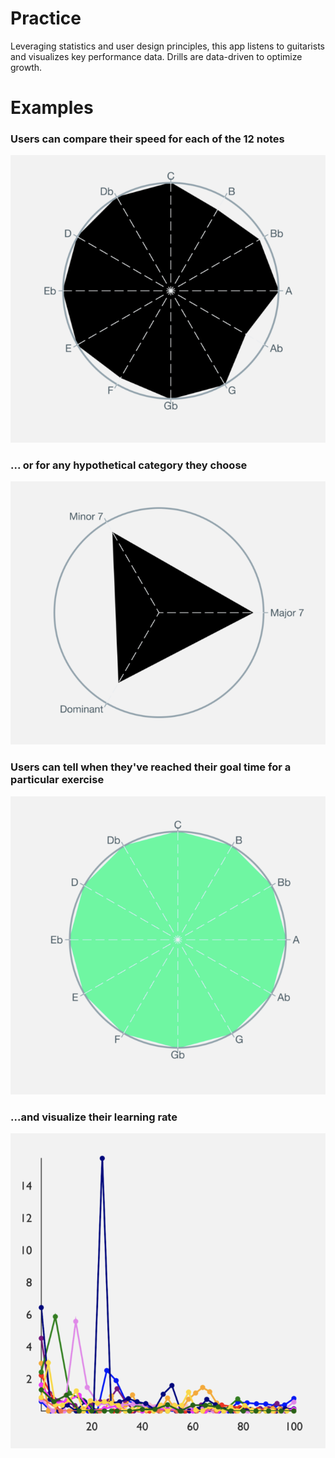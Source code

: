 # Practice

Leveraging statistics and user design principles, this app listens to guitarists and visualizes key performance data. Drills are data-driven to optimize growth.

# Examples

### Users can compare their speed for each of the 12 notes
![Screenshot](full.png?=50x)
### ... or for any hypothetical category they choose
![Screenshot](triangle.png?raw=true)
### Users can tell when they've reached their goal time for a particular exercise
![Screenshot](green.png?)
### ...and visualize their learning rate
![Screenshot](graph.png?raw=true)
